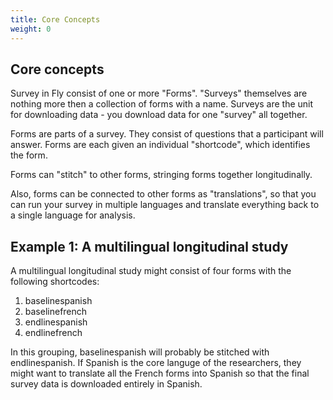 ```yaml
---
title: Core Concepts
weight: 0
---
```


## Core concepts

Survey in Fly consist of one or more "Forms". "Surveys" themselves are nothing more then a collection of forms with a name. Surveys are the unit for downloading data - you download data for one "survey" all together.

Forms are parts of a survey. They consist of questions that a participant will answer. Forms are each given an individual "shortcode", which identifies the form.

Forms can "stitch" to other forms, stringing forms together longitudinally.

Also, forms can be connected to other forms as "translations", so that you can run your survey in multiple languages and translate everything back to a single language for analysis.

## Example 1: A multilingual longitudinal study

A multilingual longitudinal study might consist of four forms with the following shortcodes:

1. baselinespanish
2. baselinefrench
3. endlinespanish
4. endlinefrench

In this grouping, baselinespanish will probably be stitched with endlinespanish. If Spanish is the core languge of the researchers, they might want to translate all the French forms into Spanish so that the final survey data is downloaded entirely in Spanish.
